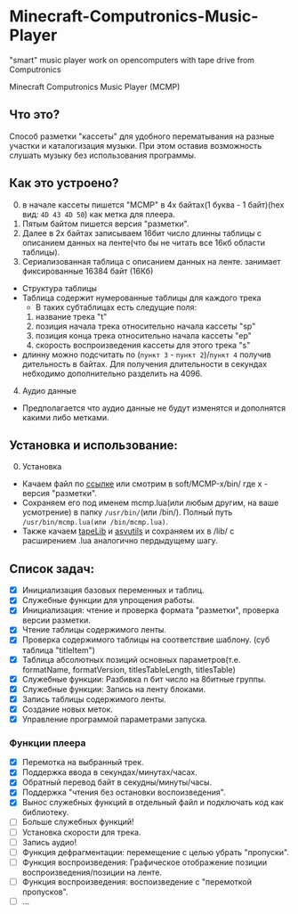 # Minecraft-Computronics-Music-Player
"smart" music player work on opencomputers with tape drive from Computronics

Minecraft Computronics Music Player (MCMP)
## Что это?
Способ разметки "кассеты" для удобного перематывания на разные участки и каталогизация музыки. При этом оставив возможность слушать музыку без использования программы.

## Как это устроено?
0. в начале кассеты пишется "MCMP" в 4х байтах(1 буква - 1 байт)(hex вид: `4D 43 4D 50`) как метка для плеера.
1. Пятым байтом пишется версия "разметки".
2. Далее в 2х байтах записываем 16бит число длинны таблицы с описанием данных на ленте(что бы не читать все 16кб области таблицы).
3. Сериализованная таблица с описанием данных на ленте. занимает фиксированные 16384 байт (16Кб)
  - Структура таблицы
  - Таблица содержит нумерованные таблицы для каждого трека
    - В таких субтаблицах есть следущие поля:
    1. название трека "t"
    2. позиция начала трека относительно начала кассеты "sp"
    3. позиция конца трека относительно начала кассеты "ep"
    4. скорость воспроизведения кассеты для этого трека "s"
  - длинну можно подсчитать по (`пункт 3` - `пункт 2`)/`пункт 4` получив дительность в байтах. Для получения длительности в секундах небходимо дополнительно разделить на 4096.
4. Аудио данные
  - Предполагается что аудио данные не будут изменятся и дополнятся какими либо метками.

## Установка и использование:
0. Установка 
  - Качаем файл по [ссылке](https://raw.githubusercontent.com/asvdeveloper/Minecraft-Computronics-Music-Player/master/soft/MCMP-1/MCMP.lua) или смотрим в soft/MCMP-х/bin/ где x - версия "разметки".
  - Сохраняем его под именем mcmp.lua(или любым другим, на ваше усмотрение) в папку `/usr/bin/`(или /bin/). Полный путь `/usr/bin/mcmp.lua(или /bin/mcmp.lua)`.
  - Также качаем [tapeLib](https://github.com/asvdeveloper/Minecraft-Computronics-Music-Player/raw/master/soft/MCMP-1/lib/tapeLib.lua) и [asvutils](https://raw.githubusercontent.com/asvdeveloper/asvutils/master/lib/asvutils.lua) и сохраняем их в /lib/ с расширением .lua аналогично пердыдущему шагу. 

## Список задач: 
- [x] Инициализация базовых переменных и таблиц.
- [x] Служебные функции для упрощения работы.
- [x] Инициализация: чтение и проверка формата "разметки", проверка версии разметки.
- [x] Чтение таблицы содержимого ленты.
- [x] Проверка содержимого таблицы на соответствие шаблону. (суб таблица "titleItem")
- [x] Таблица абсолютных позиций основных параметров(т.е. formatName, formatVersion, titlesTableLength, titlesTable)
- [x] Служебные функции: Разбивка n бит число на 8битные группы. 
- [x] Служебные функции: Запись на ленту блоками.
- [x] Запись таблицы содержимого ленты.
- [x] Создание новых меток.
- [x] Управление программой параметрами запуска.
### Функции плеера
- [x] Перемотка на выбранный трек.
- [x] Поддержка ввода в секундах/минутах/часах.
- [x] Обратный перевод байт в секудны/минуты/часы.
- [x] Поддержка "чтения без остановки воспоизведения".
- [x] Вынос служебных функций в отдельный файл и подключать код как библиотеку.
- [ ] Больше служебных функций!
- [ ] Установка скорости для трека. 
- [ ] Запись аудио!
- [ ] Функция дефрагментации: перемещение с целью убрать "пропуски".
- [ ] Функция воспроизведения: Графическое отображение позиции воспроизведения/позиции на ленте.
- [ ] Функция воспроизведения: воспоизведение с "перемоткой пропусков".
- [ ] ...

